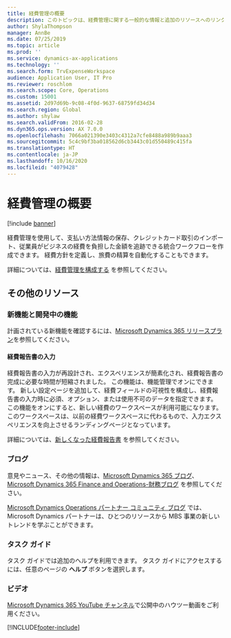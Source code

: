 ```yaml
---
title: 経費管理の概要
description: このトピックは、経費管理に関する一般的な情報と追加のリソースへのリンクについて説明します。 経費管理を使用して、支払い方法情報の保存、クレジットカード取引のインポート、従業員がビジネスの経費を負担した金額を追跡できる統合ワークフローを作成できます。
author: ShylaThompson
manager: AnnBe
ms.date: 07/25/2019
ms.topic: article
ms.prod: ''
ms.service: dynamics-ax-applications
ms.technology: ''
ms.search.form: TrvExpenseWorkspace
audience: Application User, IT Pro
ms.reviewer: roschlom
ms.search.scope: Core, Operations
ms.custom: 15001
ms.assetid: 2d97d69b-9c08-4f0d-9637-68759fd34d34
ms.search.region: Global
ms.author: shylaw
ms.search.validFrom: 2016-02-28
ms.dyn365.ops.version: AX 7.0.0
ms.openlocfilehash: 7066a021390e3403c4312a7cfe8488a989b9aaa3
ms.sourcegitcommit: 5c4c9bf3ba018562d6cb3443c01d550489c415fa
ms.translationtype: HT
ms.contentlocale: ja-JP
ms.lasthandoff: 10/16/2020
ms.locfileid: "4079428"
---
```

# <a name="expense-management-overview"></a>経費管理の概要

[!include [banner](../includes/banner.md)]

経費管理を使用して、支払い方法情報の保存、クレジットカード取引のインポート、従業員がビジネスの経費を負担した金額を追跡できる統合ワークフローを作成できます。 経費方針を定義し、旅費の精算を自動化することもできます。

詳細については、[経費管理を構成する](plan-expense-management.md) を参照してください。

## <a name="additional-resources"></a>その他のリソース

### <a name="whats-new-and-in-development"></a>新機能と開発中の機能

計画されている新機能を確認するには、[Microsoft Dynamics 365 リリースプラン](https://go.microsoft.com/fwlink/?linkid=2010158)を参照してください。

#### <a name="expense-report-entry"></a>経費報告書の入力

経費報告書の入力が再設計され、エクスペリエンスが簡素化され、経費報告書の完成に必要な時間が短縮されました。 この機能は、機能管理でオンにできます。 新しい設定ページを追加して、経費フィールドの可視性を構成し、経費報告書の入力時に必須、オプション、または使用不可のデータを指定できます。 この機能をオンにすると、新しい経費のワークスペースが利用可能になります。 このワークスペースは、以前の経費ワークスペースに代わるもので、入力エクスペリエンスを向上させるランディングページとなっています。

詳細については、[新しくなった経費報告書](ExpenseWorkspaceNew.md) を参照してください。

### <a name="blogs"></a>ブログ

意見やニュース、その他の情報は、[Microsoft Dynamics 365 ブログ](https://community.dynamics.com/b/msftdynamicsblog?c=Enterprise)、[Microsoft Dynamics 365 Finance and Operations-財務ブログ](https://community.dynamics.com/365/financeandoperations/b/financials) を参照してください。

[Microsoft Dynamics Operations パートナー コミュニティ ブログ](https://community.dynamics.com/partner/b/operationspartnercommunityblog) では、 Microsoft Dynamics パートナーは、ひとつのリソースから MBS 事業の新しいトレンドを学ぶことができます。

### <a name="task-guides"></a>タスク ガイド

タスク ガイドでは追加のヘルプを利用できます。 タスク ガイドにアクセスするには、任意のページの **ヘルプ** ボタンを選択します。

### <a name="videos"></a>ビデオ

[Microsoft Dynamics 365 YouTube チャンネル](https://www.youtube.com/channel/UCJGCg4rB3QSs8y_1FquelBQ)で公開中のハウツー動画をご利用ください。


[!INCLUDE[footer-include](../includes/footer-banner.md)]